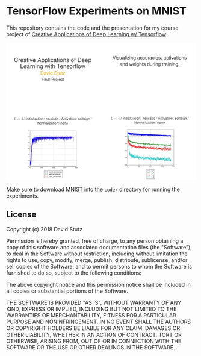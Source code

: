 # TensorFlow Experiments on MNIST

This repository contains the code and the presentation for my course project of
[Creative Applications of Deep Learning w/ Tensorflow](https://github.com/pkmital/CADL).

![Results.](screenshot.jpg?raw=true "Results.")

Make sure to download [MNIST](http://yann.lecun.com/exdb/mnist/) into the `code/` directory
for running the experiments.

## License

Copyright (c) 2018 David Stutz

Permission is hereby granted, free of charge, to any person obtaining a copy of this software and associated documentation files (the "Software"), to deal in the Software without restriction, including without limitation the rights to use, copy, modify, merge, publish, distribute, sublicense, and/or sell copies of the Software, and to permit persons to whom the Software is furnished to do so, subject to the following conditions:

The above copyright notice and this permission notice shall be included in all copies or substantial portions of the Software.

THE SOFTWARE IS PROVIDED "AS IS", WITHOUT WARRANTY OF ANY KIND, EXPRESS OR IMPLIED, INCLUDING BUT NOT LIMITED TO THE WARRANTIES OF MERCHANTABILITY, FITNESS FOR A PARTICULAR PURPOSE AND NONINFRINGEMENT. IN NO EVENT SHALL THE AUTHORS OR COPYRIGHT HOLDERS BE LIABLE FOR ANY CLAIM, DAMAGES OR OTHER LIABILITY, WHETHER IN AN ACTION OF CONTRACT, TORT OR OTHERWISE, ARISING FROM, OUT OF OR IN CONNECTION WITH THE SOFTWARE OR THE USE OR OTHER DEALINGS IN THE SOFTWARE.

